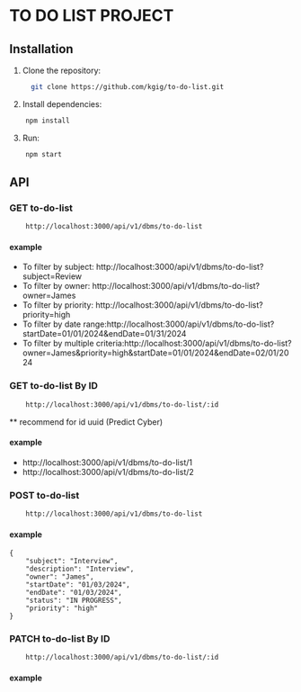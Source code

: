 # TO DO LIST PROJECT
## Installation

1. Clone the repository:
	```bash
      git clone https://github.com/kgig/to-do-list.git
   ```

2. Install dependencies:
```bash
    npm install
```

3. Run:
```bash
    npm start
```

## API
### GET to-do-list
```bash
    http://localhost:3000/api/v1/dbms/to-do-list
```
#### example 
- To filter by subject: http://localhost:3000/api/v1/dbms/to-do-list?subject=Review
- To filter by owner: http://localhost:3000/api/v1/dbms/to-do-list?owner=James
- To filter by priority: http://localhost:3000/api/v1/dbms/to-do-list?priority=high
- To filter by date range:http://localhost:3000/api/v1/dbms/to-do-list?startDate=01/01/2024&endDate=01/31/2024
- To filter by multiple criteria:http://localhost:3000/api/v1/dbms/to-do-list?owner=James&priority=high&startDate=01/01/2024&endDate=02/01/2024

### GET to-do-list By ID
```bash
    http://localhost:3000/api/v1/dbms/to-do-list/:id
```
** recommend for id uuid (Predict Cyber)
#### example 
- http://localhost:3000/api/v1/dbms/to-do-list/1
- http://localhost:3000/api/v1/dbms/to-do-list/2

### POST to-do-list
```bash
    http://localhost:3000/api/v1/dbms/to-do-list
```

#### example 
```
{
    "subject": "Interview",
    "description": "Interview",
    "owner": "James",
    "startDate": "01/03/2024",
    "endDate": "01/03/2024",
    "status": "IN PROGRESS",
    "priority": "high"
}
```

### PATCH to-do-list By ID
```bash
    http://localhost:3000/api/v1/dbms/to-do-list/:id
```
#### example 
